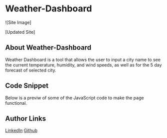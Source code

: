 # Weather-Dashboard
![Site Image]

[Updated Site]

## About Weather-Dashboard
Weather Dashboard is a tool that allows the user to input a city name to see the current temperature, humidity, and wind speeds, as well as for the 5 day forecast of selected city.

## Code Snippet
Below is a previw of some of the JavaScript code to make the page functional.







## Author Links
[LinkedIn](https://www.linkedin.com/in/senay-gebrat-566b78250/)
[Github](https://github.com/senaygebrat)



<!-- 
1. Gather the value of the user's input when they click the "search" button
2. Using this value, you will pass it into the api call
3. Then you will need variables that grab HTML elements of where you want to display the data
4. Make the innerText of these HTML elements equal to the date, temp, etc 

-Well, you do grab the user input value on line 48 (59) of the screenshot that I sent
-From here you need to correctly implement the fetch call in the currentDay() function and get the response

Similarly to your getApi() function
-For the current day you can just create variables that select the HTML element.
-For the future days, you may want to dynamically create the elements (in regards to line 6!!!!)
-->


